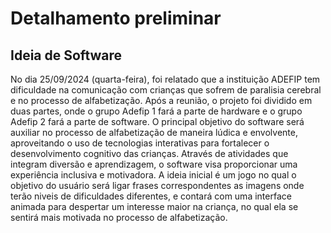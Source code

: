 # Detalhamento preliminar

## Ideia de Software

No dia 25/09/2024 (quarta-feira), foi relatado que a instituição ADEFIP tem dificuldade na comunicação com crianças que sofrem de paralisia cerebral e no processo de alfabetização. 
Após a reunião, o projeto foi dividido em duas partes, onde o grupo Adefip 1 fará a parte de hardware e o grupo Adefip 2 fará a parte de software. O principal objetivo do software será auxiliar no processo de alfabetização de maneira lúdica e envolvente, aproveitando o uso de tecnologias interativas para fortalecer o desenvolvimento cognitivo das crianças. Através de atividades que integram diversão e aprendizagem, o software visa proporcionar uma experiência inclusiva e motivadora.
A ideia inicial é um jogo no qual o objetivo do usuário será ligar frases correspondentes as imagens onde terão niveis de dificuldades diferentes, e contará com uma interface animada para despertar um interesse maior na criança, no qual ela se sentirá mais motivada no processo de alfabetização.
